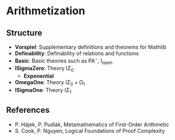 # Arithmetization

## Structure

- **Vorspiel**: Supplementary definitions and theorems for Mathlib
- **Definability**: Definability of relations and functions
- **Basic**: Basic theories such as $\mathsf{PA}^-$, $\mathsf{I_{open}}$
- **ISigmaZero**: Theory $\mathsf{I}\Sigma_0$
  - **Exponential**
- **OmegaOne**: Theory $\mathsf{I} \Sigma_0 + \mathsf{\Omega_1}$
- **ISigmaOne**: Theory $\mathsf{I}\Sigma_1$

## References

- P. Hájek, P. Pudlák, Metamathematics of First-Order Arithmetic
- S. Cook, P. Nguyen, Logical Foundations of Proof Complexity
